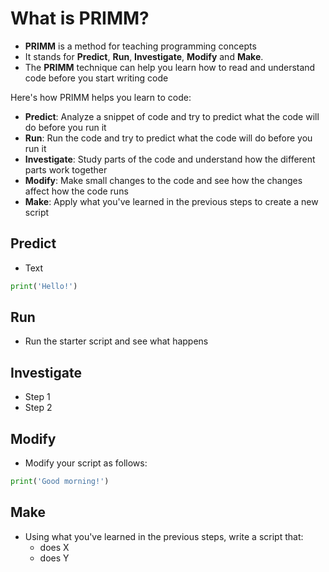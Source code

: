 # What is PRIMM?

- **PRIMM** is a method for teaching programming concepts
- It stands for **Predict**, **Run**, **Investigate**, **Modify** and **Make**.
- The **PRIMM** technique can help you learn how to read and understand code before you start writing code

Here's how PRIMM helps you learn to code:

- **Predict**: Analyze a snippet of code and try to predict what the code will do before you run it
- **Run**: Run the code and try to predict what the code will do before you run it
- **Investigate**: Study parts of the code and understand how the different parts work together
- **Modify**: Make small changes to the code and see how the changes affect how the code runs
- **Make**: Apply what you've learned in the previous steps to create a new script

## Predict

- Text

```python
print('Hello!')
```

## Run

- Run the starter script and see what happens

## Investigate

- Step 1
- Step 2

## Modify

- Modify your script as follows:

```python
print('Good morning!')
```

## Make

- Using what you've learned in the previous steps, write a script that:
    - does X
    - does Y